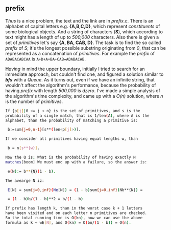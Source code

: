 ## prefix
**T***hus* is a nice problem, the text and the link are in *prefix.c*.
There is an alphabet of capital letters e.g. **{A,B,C,D}**, which 
represent *constituents* of some biological objects. And a string of
characters (**S**), which according to text might has a length of up to
*500,000* characters. Also there is given a set of *primitives* let's say
**{A, BA, CAB, D}**. The task is to find the so called *prefix*
of *S*; it's the longest possible substring originating from *0*,
that can be represented as a concatenation of *primitives*. For example 
the *prefix* of ``ADABACABCAA`` is ``A+D+A+BA+CAB=ADABACAB``.

**H***aving* in mind the upper boundary, initially I tried to search for
an immediate approach, but couldn't find one, and figured a solution
similar to ***bfs*** with a *Queue*. As it turns out, even if we have
an infinite string, that wouldn't affect the algorithm's performance,
because the probability of having *prefix* with length *500,000* is
*dzero*. I've made a simple analysis of the algorithm's time complexity,
and came up with a *O(n)* solution, where *n* is the number of 
*primitives*.

```bash
If {p[j]|0 <= j < n} is the set of primitives, and s is the
probability of a single match, that is 1/len(A), where A is the
alphabet, than the probability of matching a primitive is:

 b:=sum{j=0,n-1}[s**(len<p[j]>)].

If we consider all primitives having equal lengths w, than

 b = n[s**{w}].

Now the Q is; What is the probability of having exactly N
matches[boom] We must end up with a failure, so the answer is:

 e(N):= b**{N}(1 - b).

The avearge N iz:

 E[N] = sum{j=0,inf}(Ne[N]) = (1 - b)sum{j=0,inf}(Nb**{N}) =

 = (1 - b)b/(1 - b)**2 = b/(1 - b)

If prefix has length k, than in the worst case k + 1 letters
have been visited and on each letter n primitives are checked.
So the total running time is O(kn), now we can use the above
formula as k ~ wE[N], and O(kn) = O(bn/(1 - b)) = O(n).
```
